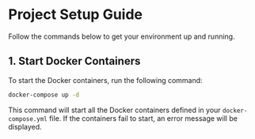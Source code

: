 # Project Setup Guide

Follow the commands below to get your environment up and running.

## 1. Start Docker Containers

To start the Docker containers, run the following command:

```bash
docker-compose up -d
```

This command will start all the Docker containers defined in your `docker-compose.yml` file. If the containers fail to start, an error message will be displayed.